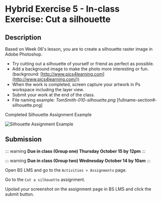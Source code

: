 # Hybrid Exercise 5 - In-class Exercise: Cut a silhouette

## Description

Based on Week 06's lesson, you are to create a silhouette raster image in Adobe Photoshop.

- Try cutting out a silhouette of yourself or friend as perfect as possible.
- Add a background image to make the photo more interesting or fun. (background: [http://www.pics4learning.com](http://www.pics4learning.com/))
- When the work is completed, screen capture your artwork in Ps workspace including the layer view. 
- Submit your work at the end of the class.
- File naming example: *TomSmith-010-silhouette.png* [fullname-section#-silhouette.png]

Completed Silhouette Assignment Example

<img src="../assets/5_silhouette-example.png" alt="Silhouette Assignment Example">

## Submission

::: warning
**Due in class (Group one) Thursday October 15 by 12pm**
:::

::: warning
**Due in class (Group two) Wednesday October 14 by 10am**
:::

Open BS LMS and go to the `Activities > Assignments` page.

Go to the `Cut a silhouette` assignment.

Upolad your screenshot on the assignment page in BS LMS and click the submit button.